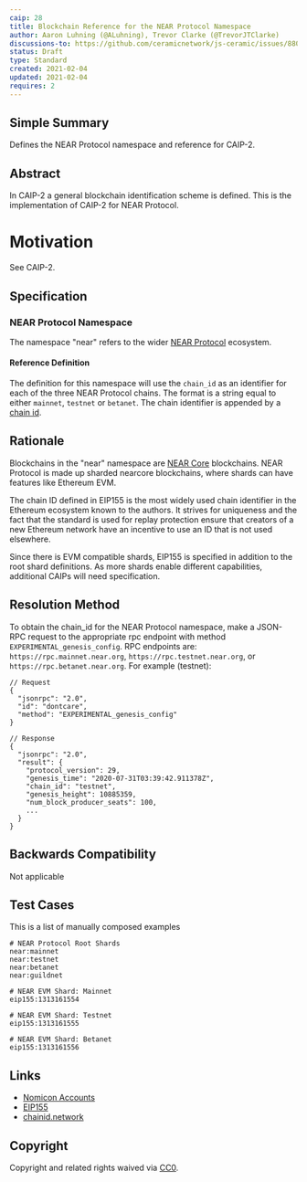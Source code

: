 ```yaml
---
caip: 28
title: Blockchain Reference for the NEAR Protocol Namespace
author: Aaron Luhning (@ALuhning), Trevor Clarke (@TrevorJTClarke)
discussions-to: https://github.com/ceramicnetwork/js-ceramic/issues/880, https://github.com/ceramicnetwork/js-ceramic/pull/881
status: Draft
type: Standard
created: 2021-02-04
updated: 2021-02-04
requires: 2
---
```


## Simple Summary

Defines the NEAR Protocol namespace and reference for CAIP-2.

## Abstract

In CAIP-2 a general blockchain identification scheme is defined.  This is the implementation of CAIP-2 for NEAR Protocol.

# Motivation

See CAIP-2.

## Specification

### NEAR Protocol Namespace

The namespace "near" refers to the wider [NEAR Protocol](https://near.org) ecosystem.

#### Reference Definition

The definition for this namespace will use the `chain_id` as an identifier for each of the three NEAR Protocol chains. The format is a string equal to either `mainnet`, `testnet` or `betanet`.  The chain identifier is appended by a [chain id](https://chainid.network).

## Rationale

Blockchains in the "near" namespace are [NEAR Core](https://github.com/near/nearcore) blockchains. NEAR Protocol is made up sharded nearcore blockchains, where shards can have features like Ethereum EVM.

The chain ID defined in EIP155 is the most widely used chain identifier in the Ethereum ecosystem known to the authors. It strives for uniqueness and the fact that the standard is used for replay protection ensure that creators of a new Ethereum network have an incentive to use an ID that is not used elsewhere.

Since there is EVM compatible shards, EIP155 is specified in addition to the root shard definitions. As more shards enable different capabilities, additional CAIPs will need specification.

## Resolution Method

To obtain the chain_id for the NEAR Protocol namespace, make a JSON-RPC request to the appropriate rpc endpoint with method `EXPERIMENTAL_genesis_config`.
RPC endpoints are: `https://rpc.mainnet.near.org`, `https://rpc.testnet.near.org`, or `https://rpc.betanet.near.org`.  For example (testnet):

```jsonc
// Request
{
  "jsonrpc": "2.0",
  "id": "dontcare",
  "method": "EXPERIMENTAL_genesis_config"
}

// Response
{
  "jsonrpc": "2.0",
  "result": {
    "protocol_version": 29,
    "genesis_time": "2020-07-31T03:39:42.911378Z",
    "chain_id": "testnet",
    "genesis_height": 10885359,
    "num_block_producer_seats": 100,
    ...
  }
}
```

## Backwards Compatibility

Not applicable

## Test Cases

This is a list of manually composed examples

```
# NEAR Protocol Root Shards
near:mainnet
near:testnet
near:betanet
near:guildnet

# NEAR EVM Shard: Mainnet
eip155:1313161554

# NEAR EVM Shard: Testnet
eip155:1313161555

# NEAR EVM Shard: Betanet
eip155:1313161556
```

## Links

- [Nomicon Accounts](https://nomicon.io/DataStructures/Account.html)
- [EIP155](https://eips.ethereum.org/EIPS/eip-155)
- [chainid.network](https://chainid.network/)

## Copyright

Copyright and related rights waived via [CC0](https://creativecommons.org/publicdomain/zero/1.0/).
